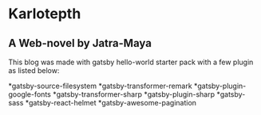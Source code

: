 # Karlotepth
## A Web-novel by Jatra-Maya

This blog was made with gatsby hello-world starter pack with a few plugin as listed below:

*gatsby-source-filesystem
*gatsby-transformer-remark
*gatsby-plugin-google-fonts
*gatsby-transformer-sharp
*gatsby-plugin-sharp
*gatsby-sass
*gatsby-react-helmet
*gatsby-awesome-pagination
